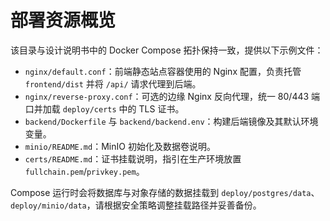 # 部署资源概览

该目录与设计说明书中的 Docker Compose 拓扑保持一致，提供以下示例文件：

- `nginx/default.conf`：前端静态站点容器使用的 Nginx 配置，负责托管 `frontend/dist` 并将 `/api/` 请求代理到后端。
- `nginx/reverse-proxy.conf`：可选的边缘 Nginx 反向代理，统一 80/443 端口并加载 `deploy/certs` 中的 TLS 证书。
- `backend/Dockerfile` 与 `backend/backend.env`：构建后端镜像及其默认环境变量。
- `minio/README.md`：MinIO 初始化及数据卷说明。
- `certs/README.md`：证书挂载说明，指引在生产环境放置 `fullchain.pem`/`privkey.pem`。

Compose 运行时会将数据库与对象存储的数据挂载到 `deploy/postgres/data`、`deploy/minio/data`，请根据安全策略调整挂载路径并妥善备份。
